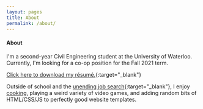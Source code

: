```yaml
---
layout: pages
title: About
permalink: /about/
---
```


#### About
I'm a second-year Civil Engineering student at the University of Waterloo. Currently, I'm looking for a co-op position for the Fall 2021 term.

[Click here to download my résumé.](/siteResume.pdf){:target="_blank"}

Outside of school and the [unending job search](https://www.youtube.com/watch?v=UGzpqlSR0sQ){:target="_blank"}, I enjoy [cooking](/collage.png), playing a weird variety of video games, and adding random bits of HTML/&#8203;CSS/&#8203;JS to perfectly good website templates.
